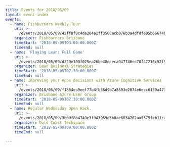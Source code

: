 ```yaml
---
title: Events for 2018/05/09
layout: event-index
events:
  - name: Fishburners Weekly Tour
    uri: >-
      /events/2018/05/09/42ff8f8c4de264a1ff3568acb076b3a4dfdfe05b66674bcb8054a88ac4715a58
    organizer: Fishburners Brisbane
    timeStart: '2018-05-09T03:00:00.000Z'
    timeEnd: null
  - name: 'Playing Lean: Full Game'
    uri: >-
      /events/2018/05/09/d229e100f025ea26be48ececa947746ec70f47216c52f526f9aa462463ce8b22
    organizer: Lean Business Strategies
    timeStart: '2018-05-09T07:30:00.000Z'
    timeEnd: null
  - name: Improving your Apps decisions with Azure Cognitive Services
    uri: >-
      /events/2018/05/09/f1854ea9eef77b4fb58d9b7a8593e2074e6ecc6159a4730e8eefd16cfd4eb582
    organizer: Brisbane Azure User Group
    timeStart: '2018-05-09T07:30:00.000Z'
    timeEnd: null
  - name: Regular Wednesday Open Hack.
    uri: >-
      /events/2018/05/09/3b09f8b4749e3f943969e5b0ae6034262aa5579feb11caabc3064bdc1e5d0c9f
    organizer: Gold Coast Techspace
    timeStart: '2018-05-09T09:00:00.000Z'
    timeEnd: null

---
```


